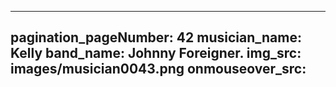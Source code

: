 ------
pagination_pageNumber: 42
musician_name: Kelly
band_name: Johnny Foreigner.
img_src: images/musician0043.png
onmouseover_src: 
------